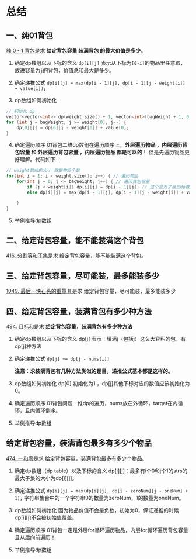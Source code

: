 # 总结

## 一、纯01背包

[纯 0 - 1 背包](K46携带研究材料.md)是求 **给定背包容量 装满背包 的最大价值是多少**。

1. 确定dp数组以及下标的含义
`dp[i][j]` 表示从下标为`[0-i]`的物品里任意取，放进容量为`j`的背包，价值总和最大是多少。

2. 确定递推公式
`dp[i][j] = max(dp[i - 1][j], dp[i - 1][j - weight[i]] + value[i]);`

3. dp数组如何初始化
```cpp
// 初始化 dp
vector<vector<int>> dp(weight.size() + 1, vector<int>(bagWeight + 1, 0));
for (int j = bagWeight; j >= weight[0]; j--) {
    dp[0][j] = dp[0][j - weight[0]] + value[0];
}
```

4. 确定遍历顺序
01背包二维dp数组在遍历顺序上，**外层遍历物品 ，内层遍历背包容量 和 外层遍历背包容量 ，内层遍历物品 都是可以的**！
但是先遍历物品更好理解。代码如下：
```cpp
// weight数组的大小 就是物品个数
for(int i = 1; i < weight.size(); i++) { // 遍历物品
    for(int j = 0; j <= bagWeight; j++) { // 遍历背包容量
        if (j < weight[i]) dp[i][j] = dp[i - 1][j]; // 这个是为了展现dp数组里元素的变化
        else dp[i][j] = max(dp[i - 1][j], dp[i - 1][j - weight[i]] + value[i]);

    }
}
```

5. 举例推导dp数组

## 二、给定背包容量，能不能装满这个背包

[416. 分割等和子集](416分割等和子集.md)是求 给定背包容量，能不能装满这个背包。

## 三、给定背包容量，尽可能装，最多能装多少

[1049. 最后一块石头的重量 II ](1049最后一块石头的重量.md)是求 给定背包容量，尽可能装，最多能装多少

## 四、给定背包容量，装满背包有多少种方法

[494. 目标和](494目标和.md)是求 **给定背包容量，装满背包有多少种方法**

1. 确定dp数组以及下标的含义
dp[j] 表示：填满j（包括j）这么大容积的包，有dp[j]种方法

2. 确定递推公式
`dp[j] += dp[j - nums[i]]`

    **注意：求装满背包有几种方法类似的题目，递推公式基本都是这样的。**

3. dp数组如何初始化
dp[0] 初始化为1 ，dp[j]其他下标对应的数值应该初始化为0。

4. 确定遍历顺序
01背包问题一维dp的遍历，nums放在外循环，target在内循环，且内循环倒序。

5. 举例推导dp数组

## 给定背包容量，装满背包最多有多少个物品

[474. 一和零](474一和零.md)是求 给定背包容量，装满背包最多有多少个物品。

1. 确定dp数组（dp table）以及下标的含义
dp[i][j]：最多有i个0和j个1的strs的最大子集的大小为dp[i][j]。

2. 确定递推公式
`dp[i][j] = max(dp[i][j], dp[i - zeroNum][j - oneNum] + 1);`
字符串集合中的一个字符串0的数量为zeroNum，1的数量为oneNum。

3. dp数组如何初始化
因为物品价值不会是负数，初始为0，保证递推的时候dp[i][j]不会被初始值覆盖。

4. 确定遍历顺序
01背包一定是外层for循环遍历物品，内层for循环遍历背包容量且从后向前遍历！

5. 举例推导dp数组

